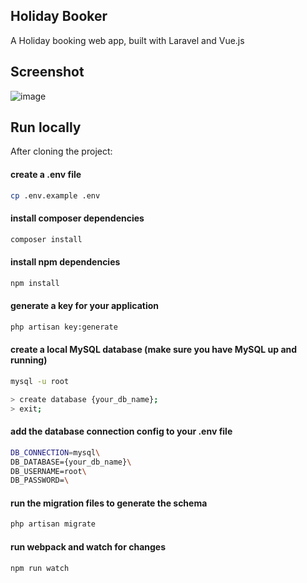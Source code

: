 <!-- <p align="center"><a href="https://laravel.com" target="_blank"><img src="https://raw.githubusercontent.com/laravel/art/master/logo-lockup/5%20SVG/2%20CMYK/1%20Full%20Color/laravel-logolockup-cmyk-red.svg" width="400"></a></p>

<p align="center">
<a href="https://travis-ci.org/laravel/framework"><img src="https://travis-ci.org/laravel/framework.svg" alt="Build Status"></a>
<a href="https://packagist.org/packages/laravel/framework"><img src="https://img.shields.io/packagist/dt/laravel/framework" alt="Total Downloads"></a>
<a href="https://packagist.org/packages/laravel/framework"><img src="https://img.shields.io/packagist/v/laravel/framework" alt="Latest Stable Version"></a>
<a href="https://packagist.org/packages/laravel/framework"><img src="https://img.shields.io/packagist/l/laravel/framework" alt="License"></a>
</p> -->

## Holiday Booker

A Holiday booking web app, built with Laravel and Vue.js

## Screenshot

![image](https://github.com/SGreenland/holiday-booker/assets/78597962/31e3a6b4-6841-4971-9612-9c01e1593683)

## Run locally

After cloning the project:

#### create a .env file
```sh
cp .env.example .env
```

#### install composer dependencies
```sh
composer install
```

#### install npm dependencies
```sh
npm install
```
#### generate a key for your application
```sh
php artisan key:generate
```

#### create a local MySQL database (make sure you have MySQL up and running)
```sh
mysql -u root

> create database {your_db_name};
> exit;
```

#### add the database connection config to your .env file
```sh
DB_CONNECTION=mysql\
DB_DATABASE={your_db_name}\
DB_USERNAME=root\
DB_PASSWORD=\
```

#### run the migration files to generate the schema
```sh
php artisan migrate
```

#### run webpack and watch for changes
```sh
npm run watch
```
